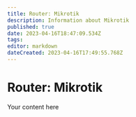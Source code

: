 ```yaml
---
title: Router: Mikrotik
description: Information about Mikrotik
published: true
date: 2023-04-16T18:47:09.534Z
tags: 
editor: markdown
dateCreated: 2023-04-16T17:49:55.768Z
---
```


# Router: Mikrotik
Your content here